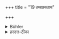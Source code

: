 +++
title = "19 तथाप्रयताय"

+++

<details><summary>Bühler</summary>

19. (Nor shall he salute) a person who is impure.
</details>

<details><summary>हरदत्त-टीका</summary>

## सूत्रम्
तथाऽप्रयताया ॥ १८ ॥  
## टिप्पनी
+++(पूर्वसूत्रे वीक्षताम् ।)+++
</details>
